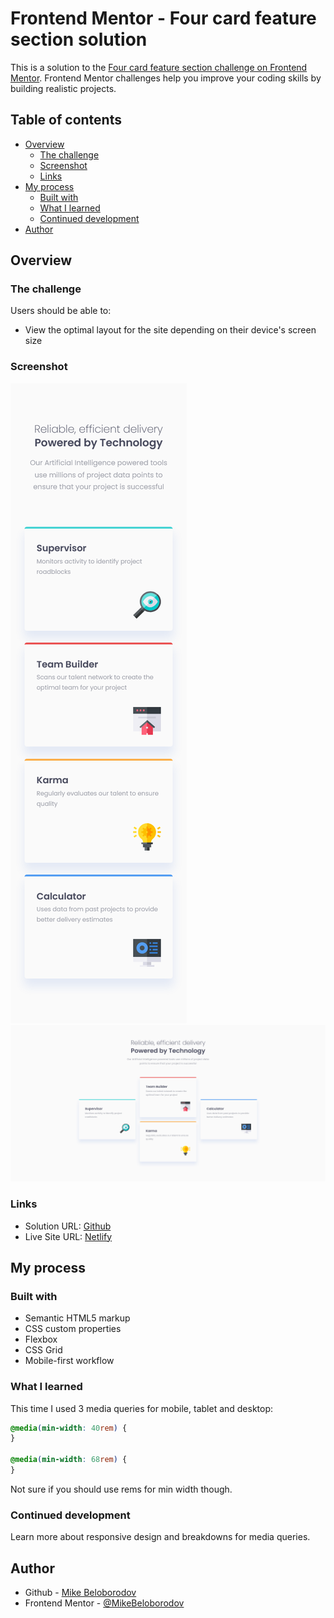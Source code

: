 # Frontend Mentor - Four card feature section solution

This is a solution to the [Four card feature section challenge on Frontend Mentor](https://www.frontendmentor.io/challenges/four-card-feature-section-weK1eFYK). Frontend Mentor challenges help you improve your coding skills by building realistic projects. 

## Table of contents

- [Overview](#overview)
  - [The challenge](#the-challenge)
  - [Screenshot](#screenshot)
  - [Links](#links)
- [My process](#my-process)
  - [Built with](#built-with)
  - [What I learned](#what-i-learned)
  - [Continued development](#continued-development)
- [Author](#author)

## Overview

### The challenge

Users should be able to:

- View the optimal layout for the site depending on their device's screen size

### Screenshot

![](./screenshot_mobile.png)
![](./screenshot_desktop.png)

### Links

- Solution URL: [Github](https://github.com/MikeBeloborodov/4-card-feature-section)
- Live Site URL: [Netlify](https://incredible-kitsune-012d4b.netlify.app/)

## My process

### Built with

- Semantic HTML5 markup
- CSS custom properties
- Flexbox
- CSS Grid
- Mobile-first workflow

### What I learned

This time I used 3 media queries for mobile, tablet and desktop:

```CSS
@media(min-width: 40rem) {
}

@media(min-width: 68rem) {
}
```

Not sure if you should use rems for min width though.

### Continued development

Learn more about responsive design and breakdowns for media queries.

## Author

- Github - [Mike Beloborodov](https://github.com/MikeBeloborodov)
- Frontend Mentor - [@MikeBeloborodov](https://www.frontendmentor.io/profile/MikeBeloborodov)